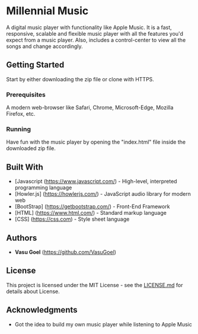 # Millennial Music

A digital music player with functionality like Apple Music. It is a fast, responsive, scalable and flexible music player with all the features you'd expect from a music player. Also, includes a control-center to view all the songs and change accordingly.

## Getting Started

Start by either downloading the zip file or clone with HTTPS.

### Prerequisites

A modern web-browser like Safari, Chrome, Microsoft-Edge, Mozilla Firefox, etc.

### Running

Have fun with the music player by opening the "index.html" file inside the downloaded zip file.

## Built With

* [Javascript (https://www.javascript.com/) - High-level, interpreted programming language
* [Howler.js] (https://howlerjs.com/) - JavaScript audio library for modern web
* [BootStrap] (https://getbootstrap.com/) - Front-End Framework
* [HTML] (https://www.html.com/) - Standard markup language
* [CSS] (https://css.com) - Style sheet language

## Authors

* **Vasu Goel** (https://github.com/VasuGoel)

## License

This project is licensed under the MIT License - see the [LICENSE.md](https://github.com/VasuGoel/Music-Player/blob/master/LICENSE) for details about License.
## Acknowledgments

* Got the idea to build my own music player while listening to Apple Music
